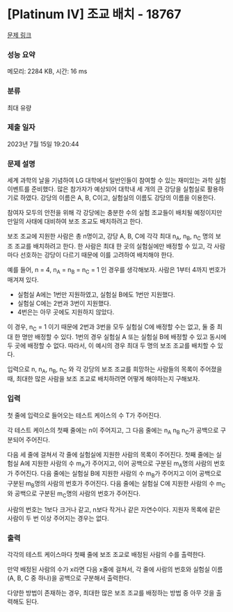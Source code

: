 # [Platinum IV] 조교 배치 - 18767 

[문제 링크](https://www.acmicpc.net/problem/18767) 

### 성능 요약

메모리: 2284 KB, 시간: 16 ms

### 분류

최대 유량

### 제출 일자

2023년 7월 15일 19:20:44

### 문제 설명

<p>세계 과학의 날을 기념하여 LG 대학에서 일반인들이 참여할 수 있는 재미있는 과학 실험 이벤트를 준비했다. 많은 참가자가 예상되어 대학내 세 개의 큰 강당을 실험실로 활용하기로 하였다. 강당의 이름은 A, B, C이고, 실험실의 이름도 강당의 이름을 이용한다.</p>

<p>참여자 모두의 안전을 위해 각 강당에는 충분한 수의 실험 조교들이 배치될 예정이지만 만일의 사태에 대비하여 보조 조교도 배치하려고 한다.</p>

<p>보조 조교에 지원한 사람은 총 n명이고, 강당 A, B, C에 각각 최대 n<sub>A</sub>, n<sub>B</sub>, n<sub>C</sub> 명의 보조 조교를 배치하려고 한다. 한 사람은 최대 한 곳의 실험실에만 배정할 수 있고, 각 사람마다 선호하는 강당이 다르기 때문에 이를 고려하여 배치해야 한다.</p>

<p>예를 들어, n = 4, n<sub>A</sub> = n<sub>B</sub> = n<sub>C</sub> = 1 인 경우를 생각해보자. 사람은 1부터 4까지 번호가 매겨져 있다.</p>

<ul>
	<li>실험실 A에는 1번만 지원하였고, 실험실 B에도 1번만 지원했다. </li>
	<li>실험실 C에는 2번과 3번이 지원했다.</li>
	<li>4번은는 아무 곳에도 지원하지 않았다.</li>
</ul>

<p>이 경우, n<sub>C</sub> = 1 이기 때문에 2번과 3번을 모두 실험실 C에 배정할 수는 없고, 둘 중 최대 한 명만 배정할 수 있다. 1번의 경우 실험실 A 또는 실험실 B에 배정할 수 있고 동시에 두 곳에 배정할 수 없다. 따라서, 이 예시의 경우 최대 두 명의 보조 조교를 배치할 수 있다.</p>

<p>입력으로 n, n<sub>A</sub>, n<sub>B</sub>, n<sub>C</sub> 와 각 강당의 보조 조교를 희망하는 사람들의 목록이 주어졌을 때, 최대한 많은 사람을 보조 조교로 배치하려면 어떻게 해야하는지 구해보자.</p>

### 입력 

 <p>첫 줄에 입력으로 들어오는 테스트 케이스의 수 T가 주어진다.</p>

<p>각 테스트 케이스의 첫째 줄에는 n이 주어지고, 그 다음 줄에는 n<sub>A</sub> n<sub>B</sub> n<sub>C</sub>가 공백으로 구분되어 주어진다.</p>

<p>다음 세 줄에 걸쳐서 각 줄에 실험실에 지원한 사람의 목록이 주어진다. 첫째 줄에는 실험실 A에 지원한 사람의 수 m<sub>A</sub>가 주어지고, 이어 공백으로 구분된 m<sub>A</sub>명의 사람의 번호가 주어진다. 다음 줄에는 실험실 B에 지원한 사람의 수 m<sub>B</sub>가 주어지고 이어 공백으로 구분된 m<sub>B</sub>명의 사람의 번호가 주어진다. 다음 줄에는 실험실 C에 지원한 사람의 수 m<sub>C</sub>와 공백으로 구분된 m<sub>C</sub>명의 사람의 번호가 주어진다.</p>

<p>사람의 번호는 1보다 크거나 같고, n보다 작거나 같은 자연수이다. 지원자 목록에 같은 사람이 두 번 이상 주어지는 경우는 없다.</p>

### 출력 

 <p>각각의 테스트 케이스마다 첫째 줄에 보조 조교로 배정된 사람의 수를 출력한다. </p>

<p>만약 배정된 사람의 수가 x라면 다음 x줄에 걸쳐서, 각 줄에 사람의 번호와 실험실 이름(A, B, C 중 하나)을 공백으로 구분해서 출력한다.</p>

<p>다양한 방법이 존재하는 경우, 최대한 많은 보조 조교를 배정하는 방법 중 아무 것을 출력해도 된다.</p>

